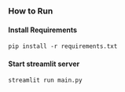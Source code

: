 ### How to Run 

#### Install Requirements 
```
pip install -r requirements.txt
```
#### Start streamlit server 
```
streamlit run main.py
```
